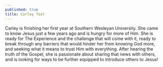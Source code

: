 ```yaml
---
published: true
title: Carley Teat
---
```


Carley is finishing her first year at Southern Wesleyan University. She came to know Jesus just a few years ago and is hungry for more of Him. She is ready for The Experience and the challenge that will come with it, ready to break through any barriers that would hinder her from knowing God more, and seeking what it means to trust Him with everything. After hearing the truth of the Gospel, she is passionate about sharing that news with others, and is looking for ways to be further equipped to introduce others to Jesus! 
